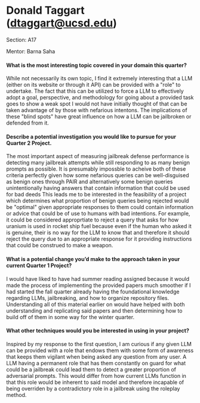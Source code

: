 # Donald Taggart (dtaggart@ucsd.edu)

Section: A17

Mentor: Barna Saha

#### **What is the most interesting topic covered in your domain this quarter?**
While not necessarily its own topic, I find it extremely interesting that a LLM (either on its website or through it API) can be provided with a "role" to undertake. The fact that this can be utilized to force a LLM to effectively adopt a goal, perspective, and methodology for going about a provided task goes to show a weak spot I would not have initially thought of that can be taken advantage of by those with nefarious intentons. The implications of these "blind spots" have great influence on how a LLM can be jailbroken or defended from it.

#### **Describe a potential investigation you would like to pursue for your Quarter 2 Project.**
The most important aspect of measuring jailbreak defense performance is detecting many jailbreak attempts while still responding to as many benign prompts as possible. It is presumably impossble to acheive both of these criteria perfectly given how some nefarious queries can be well-disguised as benign ones through PAIR and alternatively some benign queries unintentionally having answers that contain information that could be used for bad deeds This leads me to be interested in the feasibility of a project which determines what proportion of benign queries being rejected would be "optimal" given appropriate responses to them could contain information or advice that could be of use to humans with bad intentions. For example, it could be considered approprtiate to reject a query that asks for how uranium is used in rocket ship fuel because even if the human who asked it is genuine, their is no way for the LLM to know that and therefore it should reject the query due to an appropriate response for it providing instructions that could be construed to make a weapon.

#### **What is a potential change you’d make to the approach taken in your current Quarter 1 Project?**
I would have liked to have had summer reading assigned because it would made the process of implementing the provided papers much smoother if I had started the fall quarter already having the foundational knowledge regarding LLMs, jailbreaking, and how to organize repository files. Understanding all of this material earlier on would have helped with both understanding and replicating said papers and then determining how to build off of them in some way for the winter quarter.

#### **What other techniques would you be interested in using in your project?**
Inspired by my response to the first question, I am curious if any given LLM can be provided with a role that endows them with some form of awareness that keeps them vigilant when being asked any question from any user. A LLM having a permanent role that has them constantly on guard for what could be a jailbreak could lead them to detect a greater proportion of adversarial prompts. This would differ from how current LLMs function in that this role would be inherent to said model and therefore incapable of being overriden by a contradictory role in a jailbreak using the roleplay method.
